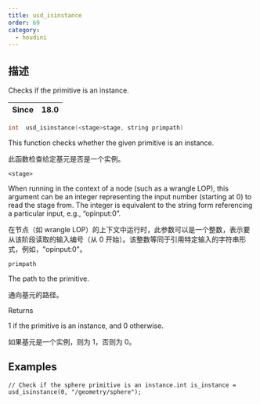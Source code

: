 ```yaml
---
title: usd_isinstance
order: 69
category:
  - houdini
---
```

    
## 描述

Checks if the primitive is an instance.

| Since | 18.0 |
| ----- | ---- |

```c
int  usd_isinstance(<stage>stage, string primpath)
```

This function checks whether the given primitive is an instance.

此函数检查给定基元是否是一个实例。

`<stage>`

When running in the context of a node (such as a wrangle LOP), this argument
can be an integer representing the input number (starting at 0) to read the
stage from. The integer is equivalent to the string form referencing a
particular input, e.g., “opinput:0”.

在节点（如 wrangle LOP）的上下文中运行时，此参数可以是一个整数，表示要从该阶段读取的输入编号（从 0
开始）。该整数等同于引用特定输入的字符串形式，例如，"opinput:0"。

`primpath`

The path to the primitive.

通向基元的路径。

Returns

1 if the primitive is an instance, and 0 otherwise.

如果基元是一个实例，则为 1，否则为 0。

## Examples

    // Check if the sphere primitive is an instance.int is_instance = usd_isinstance(0, "/geometry/sphere");
